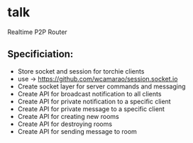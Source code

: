 # talk
Realtime P2P Router

## Specificiation:
- Store socket and session for torchie clients
- use -> https://github.com/wcamarao/session.socket.io
- Create socket layer for server commands and messaging
- Create API for broadcast notification to all clients
- Create API for private notification to a specific client
- Create API for private message to a specific client
- Create API for creating new rooms
- Create API for destroying rooms
- Create API for sending message to room
